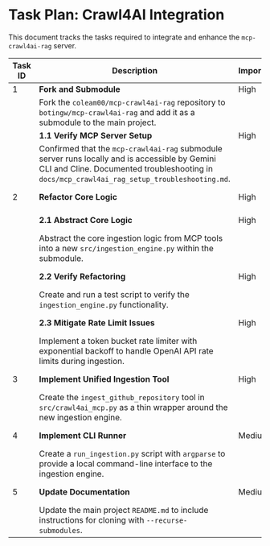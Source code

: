 # Task Plan: Crawl4AI Integration

This document tracks the tasks required to integrate and enhance the `mcp-crawl4ai-rag` server.

| Task ID | Description | Importance | Dependency | Status |
|---|---|---|---|---|
| 1 | **Fork and Submodule** | High | - | Done |
| | Fork the `coleam00/mcp-crawl4ai-rag` repository to `botingw/mcp-crawl4ai-rag` and add it as a submodule to the main project. | | |
| | **1.1 Verify MCP Server Setup** | High | Task 1 | Done |
| | Confirmed that the `mcp-crawl4ai-rag` submodule server runs locally and is accessible by Gemini CLI and Cline. Documented troubleshooting in `docs/mcp_crawl4ai_rag_setup_troubleshooting.md`. | | |
| 2 | **Refactor Core Logic** | High | Task 1 | In Progress |
| | **2.1 Abstract Core Logic** | High | Task 1 | In Progress |
| | Abstract the core ingestion logic from MCP tools into a new `src/ingestion_engine.py` within the submodule. | | |
| | **2.2 Verify Refactoring** | High | Task 2.1 | In Progress |
| | Create and run a test script to verify the `ingestion_engine.py` functionality. | | |
| | **2.3 Mitigate Rate Limit Issues** | High | Task 2.1 | In Progress |
| | Implement a token bucket rate limiter with exponential backoff to handle OpenAI API rate limits during ingestion. | | |
| 3 | **Implement Unified Ingestion Tool** | High | Task 2 | Not Started |
| | Create the `ingest_github_repository` tool in `src/crawl4ai_mcp.py` as a thin wrapper around the new ingestion engine. | | |
| 4 | **Implement CLI Runner** | Medium | Task 2 | Not Started |
| | Create a `run_ingestion.py` script with `argparse` to provide a local command-line interface to the ingestion engine. | | |
| 5 | **Update Documentation** | Medium | Task 1 | Not Started |
| | Update the main project `README.md` to include instructions for cloning with `--recurse-submodules`. | | |
